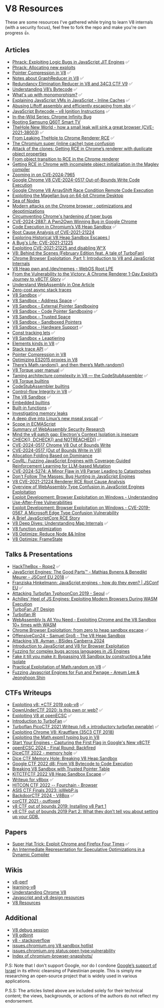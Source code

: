 # V8 Resources

These are some resources I've gathered while trying to learn V8 internals (with a security focus), feel free to fork the repo and make you're own progress 👍.

## Articles

- [Phrack: Exploiting Logic Bugs in JavaScript JIT Engines](http://phrack.org/issues/70/9.html#article) ✅
- [Phrack: Allocating new exploits](http://phrack.org/issues/71/10.html#article)
- [Pointer Compression in V8](https://blog.infosectcbr.com.au/2020/02/pointer-compression-in-v8.html) ✅
- [Notes about GraphReducer in V8](https://mem2019.github.io/jekyll/update/2019/08/28/V8-GraphReducer-Notes.html) ✅
- [Redundancy Elimination Reducer in V8 and 34C3 CTF V9](https://mem2019.github.io/jekyll/update/2019/08/28/V8-Redundancy-Elimination.html) ✅
- [Understanding V8’s Bytecode](https://medium.com/dailyjs/understanding-v8s-bytecode-317d46c94775) ✅
- [What's up with monomorphism?](https://mrale.ph/blog/2015/01/11/whats-up-with-monomorphism.html) ✅
- [Explaining JavaScript VMs in JavaScript - Inline Caches](https://mrale.ph/blog/2012/06/03/explaining-js-vms-in-js-inline-caches.html) ✅
- [Abusing Liftoff assembly and efficiently escaping from sbx](https://retr0.zip/blog/abusing-Liftoff-assembly-and-efficiently-escaping-from-sbx.html) ✅
- [JavaScript Bytecode – v8 Ignition Instructions](https://www.alibabacloud.com/blog/javascript-bytecode-v8-ignition-instructions_599188) ✅
- [In-the-Wild Series: Chrome Infinity Bug](https://googleprojectzero.blogspot.com/2021/01/in-wild-series-chrome-infinity-bug.html)
- [Rooting Samsung Q60T Smart TV](https://www.synacktiv.com/sites/default/files/2022-05/Sthack2022_Rooting_Samsung_Q60T_Smart_TV.pdf)
- [TheHole New World - how a small leak will sink a great browser (CVE-2021-38003)](https://starlabs.sg/blog/2022/12-the-hole-new-world-how-a-small-leak-will-sink-a-great-browser-cve-2021-38003/) ✅
- [From Leaking TheHole to Chrome Renderer RCE](https://medium.com/numen-cyber-labs/from-leaking-thehole-to-chrome-renderer-rce-183dcb6f3078) ✅
- [The Chromium super (inline cache) type confusion](https://github.blog/security/vulnerability-research/the-chromium-super-inline-cache-type-confusion/)
- [Attack of the clones: Getting RCE in Chrome’s renderer with duplicate object properties](https://github.blog/security/vulnerability-research/attack-of-the-clones-getting-rce-in-chromes-renderer-with-duplicate-object-properties/)
- [From object transition to RCE in the Chrome renderer](https://github.blog/security/vulnerability-research/from-object-transition-to-rce-in-the-chrome-renderer/)
- [Getting RCE in Chrome with incomplete object initialization in the Maglev compiler](https://github.blog/security/vulnerability-research/getting-rce-in-chrome-with-incomplete-object-initialization-in-the-maglev-compiler/)
- [Zooming in on CVE‑2024‑7965](https://bi.zone/eng/expertise/blog/analiz-uyazvimosti-cve-2024-7965/)
- [Google Chrome V8 CVE-2024-0517 Out-of-Bounds Write Code Execution](https://blog.exodusintel.com/2024/01/19/google-chrome-v8-cve-2024-0517-out-of-bounds-write-code-execution/)
- [Google Chrome V8 ArrayShift Race Condition Remote Code Execution](https://blog.exodusintel.com/2023/05/16/google-chrome-v8-arrayshift-race-condition-remote-code-execution/)
- [Exploiting the Magellan bug on 64-bit Chrome Desktop](https://blog.exodusintel.com/2019/01/22/exploiting-the-magellan-bug-on-64-bit-chrome-desktop/)
- [Sea of Nodes](https://darksi.de/d.sea-of-nodes/)
- [Modern attacks on the Chrome browser : optimizations and deoptimizations](https://doar-e.github.io/blog/2020/11/17/modern-attacks-on-the-chrome-browser-optimizations-and-deoptimizations/)
- [Circumventing Chrome's hardening of typer bugs](https://doar-e.github.io/blog/2019/05/09/circumventing-chromes-hardening-of-typer-bugs/)
- [CVE-2024-2887: A Pwn2Own Winning Bug in Google Chrome](https://www.zerodayinitiative.com/blog/2024/5/2/cve-2024-2887-a-pwn2own-winning-bug-in-google-chrome)
- [Code Execution in Chromium’s V8 Heap Sandbox](https://anvbis.au/posts/code-execution-in-chromiums-v8-heap-sandbox/) ✅
- [Root Cause Analysis of CVE-2021-21224](https://anvbis.au/posts/root-cause-analysis-of-cve-2021-21224/)
- [Exploring Historical V8 Heap Sandbox Escapes I](https://anvbis.au/posts/exploring-historical-v8-heap-sandbox-escapes-i/)
- [A Bug's Life: CVE-2021-21225](https://tiszka.com/blog/CVE_2021_21225.html)
- [Exploiting CVE-2021-21225 and disabling W^X](https://tiszka.com/blog/CVE_2021_21225_exploit.html)
- [V8: Behind the Scenes (February Edition feat. A tale of TurboFan)](https://benediktmeurer.de/2017/03/01/v8-behind-the-scenes-february-edition)
- [Chrome Browser Exploitation, Part 1: Introduction to V8 and JavaScript Internals](https://jhalon.github.io/chrome-browser-exploitation-1/)
- [V8 Heap pwn and /dev/memes - WebOS Root LPE](https://www.da.vidbuchanan.co.uk/blog/webos-wampage.html)
- [From the Vulnerability to the Victory: A Chrome Renderer 1-Day Exploit’s Journey to v8CTF Glory](https://insuyun.github.io/publication/lee-v-8-ctf/) ✅
- [Understand WebAssembly in One Article](https://www.alibabacloud.com/blog/understand-webassembly-in-one-article_599282)
- [Zero-cost async stack traces](https://docs.google.com/document/d/13Sy_kBIJGP0XT34V1CV3nkWya4TwYx9L3Yv45LdGB6Q/edit?tab=t.0#heading=h.9ss45aibqpw2)
- [V8 Sandbox](https://docs.google.com/document/d/1FM4fQmIhEqPG8uGp5o9A-mnPB5BOeScZYpkHjo0KKA8/edit#heading=h.xzptrog8pyxf) ✅
- [V8 Sandbox - Address Space](https://docs.google.com/document/d/1PM4Zqmlt8ac5O8UNQfY7fOsem-6MhbsB-vjFI-9XK6w/edit#heading=h.xzptrog8pyxf) ✅
- [V8 Sandbox - External Pointer Sandboxing](https://docs.google.com/document/d/1V3sxltuFjjhp_6grGHgfqZNK57qfzGzme0QTk0IXDHk/edit#heading=h.xzptrog8pyxf)
- [V8 Sandbox - Code Pointer Sandboxing](https://docs.google.com/document/d/1CPs5PutbnmI-c5g7e_Td9CNGh5BvpLleKCqUnqmD82k/edit#heading=h.xzptrog8pyxf) ✅
- [V8 Sandbox - Trusted Space](https://docs.google.com/document/d/1IrvzL4uX_Zv0k2Iakdp_q_z33bj-qlYF5IesGpXW0fM/edit#heading=h.xzptrog8pyxf)
- [V8 Sandbox - Sandboxed Pointers](https://docs.google.com/document/d/1HSap8-J3HcrZvT7-5NsbYWcjfc0BVoops5TDHZNsnko/edit#heading=h.xzptrog8pyxf)
- [V8 Sandbox - Hardware Support](https://docs.google.com/document/d/12MsaG6BYRB-jQWNkZiuM3bY8X2B2cAsCMLLdgErvK4c/edit#heading=h.xzptrog8pyxf) ✅
- [Const tracking lets](https://docs.google.com/document/d/18F1syu8314lcz1pm9e2LNi3pYzp5t1ah5EpmR4mE4Tg/edit?tab=t.0#heading=h.jze71gh7nl1w) ✅
- [V8 Sandbox + Leaptiering](https://docs.google.com/document/d/1WkyEynMluvIr0LBmrapyF7MiE8wIHFHnlP5B6FFhQuA)
- [Elements kinds in V8](https://v8.dev/blog/elements-kinds) ✅
- [Stack trace API](https://v8.dev/docs/stack-trace-api) ✅
- [Pointer Compression in V8](https://v8.dev/blog/pointer-compression)
- [Optimizing ES2015 proxies in V8](https://v8.dev/blog/optimizing-proxies)
- [There’s Math.random(), and then there’s Math.random()](https://v8.dev/blog/math-random)
- [V8 Torque user manual](https://v8.dev/docs/torque) ✅
- [Taming architecture complexity in V8 — the CodeStubAssembler](https://v8.dev/blog/csa) ✅
- [V8 Torque builtins](https://v8.dev/docs/torque-builtins)
- [CodeStubAssembler builtins](https://v8.dev/docs/csa-builtins)
- [Control-flow Integrity in V8](https://v8.dev/blog/control-flow-integrity) ✅
- [The V8 Sandbox](https://v8.dev/blog/sandbox) ✅
- [Embedded builtins](https://v8.dev/blog/embedded-builtins)
- [Built-in functions](https://v8.dev/docs/builtin-functions) ✅
- [Investigating memory leaks](https://v8.dev/docs/memory-leaks)
- [A deep dive into Linux’s new mseal syscall](https://blog.trailofbits.com/2024/10/25/a-deep-dive-into-linuxs-new-mseal-syscall/) ✅
- [Scope in ECMAScript](https://blog.huli.tw/2018/12/08/en/javascript-closure/#scope-in-ecmascript)
- [Summary of WebAssembly Security Research](https://mp.weixin.qq.com/s/cPUaDQaCWpZiBEgZqbqvPg)
- [Mind the v8 patch gap: Electron's Context Isolation is insecure](https://s1r1us.ninja/posts/electron-contextbridge-is-insecure/)
- [CHECK(), DCHECK() and NOTREACHED()](https://chromium.googlesource.com/chromium/src/+/main/styleguide/c++/checks.md) ✅
- [CVE-2024-0517 Chrome V8 Out of Bounds Write](https://bnovkebin.github.io/blog/CVE-2024-0517/)
- [CVE-2024-0517 (Out of Bounds Write in V8)](https://cwresearchlab.co.kr/entry/CVE-2024-0517-Out-of-Bounds-Write-in-V8?category=1154737)
- [Allocation Folding Based on Dominance](https://static.googleusercontent.com/media/research.google.com/ko//pubs/archive/42478.pdf)
- [CovRL: Fuzzing JavaScript Engines with Coverage-Guided Reinforcement Learning for LLM-based Mutation](https://arxiv.org/pdf/2402.12222)
- [CVE-2024-5274: A Minor Flaw in V8 Parser Leading to Catastrophes](https://www.darknavy.org/blog/cve_2024_5274_a_minor_flaw_in_v8_parser_leading_to_catastrophes/)
- [Don't Follow The Masses: Bug Hunting in JavaScript Engines](https://labs.bluefrostsecurity.de/blog/2019/04/29/dont-follow-the-masses-bug-hunting-in-javascript-engines/)
- [V8 CVE-2021-21224 Renderer RCE Root Cause Analysis](https://s1r1us.ninja/posts/v8-rca/)
- [Overview of WebAssembly Type Confusion in JavaScript Engines Exploitation](https://xia0.sh/blog/overview-of-wasm-in-jsengine-exploit)
- [Exploit Development: Browser Exploitation on Windows - Understanding Use-After-Free Vulnerabilities](https://connormcgarr.github.io/browser1/)
- [Exploit Development: Browser Exploitation on Windows - CVE-2019-0567, A Microsoft Edge Type Confusion Vulnerability](https://connormcgarr.github.io/type-confusion-part-1/)
- [A Brief JavaScriptCore RCE Story](https://qriousec.github.io/post/jsc-uninit/)
- [V8 Deep Dives: Understanding Map Internals](https://itnext.io/v8-deep-dives-understanding-map-internals-45eb94a183df) ✅
- [V8 function optimization](https://erdem.pl/2019/08/v-8-function-optimization)
- [V8 Optimize: Reduce Node && Inline](https://p1umer-github-io.translate.goog/2019/07/04/V8-Optimize-Reduce-Node-Inline/?_x_tr_sl=auto&_x_tr_tl=en&_x_tr_hl=en&_x_tr_pto=wapp)
- [V8 Optimize: FrameState](https://p1umer-github-io.translate.goog/2019/07/03/V8-Optimize-FrameState/?_x_tr_sl=auto&_x_tr_tl=en&_x_tr_hl=en&_x_tr_pto=wapp)

## Talks & Presentations

- [HackTheBox - Rope2](https://www.youtube.com/watch?v=m6Fpc3zxrJg) ✅
- [JavaScript Engines: The Good Parts™ - Mathias Bynens & Benedikt Meurer - JSConf EU 2018](https://youtu.be/5nmpokoRaZI?si=Ak_La989B_4s8E4k) ✅
- [Franziska Hinkelmann: JavaScript engines - how do they even? | JSConf EU](https://youtu.be/p-iiEDtpy6I?si=9_dzr7djvr9rBYB2) ✅
- [Attacking Turbofan TyphoonCon 2019 - Seoul](https://doar-e.github.io/presentations/typhooncon2019/AttackingTurboFan_TyphoonCon_2019.pdf) ✅
- [Achilles' Heel of JS Engines: Exploiting Modern Browsers During WASM Execution](https://i.blackhat.com/BH-US-24/Presentations/US24-Liu-Achilles-Heel-of-JS-Engines-Exploiting-Modern-Browsers-During-WASM-Execution.pdf)
- [TurboFan JIT Design](https://docs.google.com/presentation/d/1sOEF4MlF7LeO7uq-uThJSulJlTh--wgLeaVibsbb3tc/edit#slide=id.p)
- [Turbofan IR](https://docs.google.com/presentation/d/1Z9iIHojKDrXvZ27gRX51UxHD-bKf1QcPzSijntpMJBM/edit#slide=id.p)
- [WebAssembly Is All You Need - Exploiting Chrome and the V8 Sandbox 10+ times with WASM](https://github.com/leesh3288/talks/blob/main/poc2024%2F%5BPOC2024%5D%20WebAssembly%20Is%20All%20You%20Need%20-%20Exploiting%20Chrome%20and%20the%20V8%20Sandbox%2010%2B%20times%20with%20WASM.pdf)
- [Chrome Browser Exploitation: from zero to heap sandbox escape](https://www.youtube.com/live/VwWPzRceCgs?si=6oP3o1De9Cqaa_Cs&t=5821) ✅
- [OffensiveCon24 - Samuel Groß - The V8 Heap Sandbox](https://youtu.be/5otAw81AHQ0?si=Bkovbqrg9YhN8Mt)
- [Attacking V8, Ayman - BSides Canberra 2024](https://youtu.be/cTvbFGhcTgs?si=c_-kCKBZS9n9LpgN)
- [Introduction to JavaScript and V8 for Browser Exploitation](https://www.youtube.com/watch?v=ctKCfXOgZ-M)
- [Fuzzing for complex bugs across languages in JS Engines](https://powerofcommunity.net/poc2024/Carl%20Smith,%20Fuzzing%20for%20complex%20bugs%20across%20languages%20in%20JavaScript%20Engines.pdf)
- [Fake it till you make it: Bypassing V8 Sandbox by constructing a fake Isolate](https://powerofcommunity.net/poc2024/Jaewon%20Min%20&%20Kaan%20Ezder,%20Fake%20it%20till%20you%20make%20it%20-%20Bypassing%20V8%20Sandbox%20by%20constructing%20a%20fake%20Isolate.pdf)
- [Practical Exploitation of Math.random on V8](https://youtu.be/_Iv6fBrcbAM?feature=shared) ✅
- [Fuzzing Javascript Engines for Fun and Pwnage - Areum Lee & Jeonghoon Shin](https://youtu.be/1WWb2HOqjcU?si=EPEOrxxIScu4sHp9)

## CTFs Writeups

- [Exploiting v8: \*CTF 2019 oob-v8](https://faraz.faith/2019-12-13-starctf-oob-v8-indepth/) ✅
- [DownUnderCTF 2020: Is this pwn or web?](https://seb-sec.github.io/2020/09/28/ductf2020-pwn-or-web.html) ✅
- [Exploiting V8 at openECSC](https://lyra.horse/blog/2024/05/exploiting-v8-at-openecsc/) ✅
- [Introduction to TurboFan](https://doar-e.github.io/blog/2019/01/28/introduction-to-turbofan/) ✅
- [Turboflan PicoCTF 2021 Writeup (v8 + introductory turbofan pwnable)](https://www.willsroot.io/2021/04/turboflan-picoctf-2021-writeup-v8.html) ✅
- [Exploiting Chrome V8: Krautflare (35C3 CTF 2018)](https://www.jaybosamiya.com/blog/2019/01/02/krautflare/)
- [Exploiting the Math.expm1 typing bug in V8](https://abiondo.me/2019/01/02/exploiting-math-expm1-v8/)
- [Start Your Engines - Capturing the First Flag in Google's New v8CTF](https://www.madstacks.dev/posts/Start-Your-Engines-Capturing-the-First-Flag-in-Google%27s-New-v8CTF/)
- [openECSC 2024 - Final Round: Backfired](https://github.com/ECSC2024/openECSC-2024/blob/main/round-4/pwn03/writeup.md)
- [DiceCTF 2022 - memory hole](https://blog.kylebot.net/2022/02/06/DiceCTF-2022-memory-hole/) ✅
- [Dice CTF Memory Hole: Breaking V8 Heap Sandbox](https://mem2019.github.io/jekyll/update/2022/02/06/DiceCTF-Memory-Hole.html)
- [Google CTF 2022 d8: From V8 Bytecode to Code Execution](https://mem2019.github.io/jekyll/update/2022/07/03/Google-CTF.html)
- [Breaking V8 Sandbox with Trusted Pointer Table](https://mem2019.github.io/jekyll/update/2024/07/14/HITCON.html)
- [KITCTFCTF 2022 V8 Heap Sandbox Escape](https://ju256.de/posts/kitctfctf22-date/) ✅
- [Writeup for v8box](https://github.com/google/google-ctf/tree/main/2023/quals/sandbox-v8box/solution) ✅
- [HITCON CTF 2022 -- Fourchain - Browser](https://bruce30262.github.io/hitcon-ctf-2022-fourchain-browser/)
- [ASIS CTF Finals 2023: isWebP.js](https://chovid99.github.io/posts/asis-ctf-finals-2023/)
- [BackdoorCTF 2024 - V8Box](https://linz04.github.io/2024/12/24/BackdoorCTF-2024-V8Box/) ✅
- [corCTF 2021 - outfoxed](https://ret2.life/posts/corCTF-2021/)
- [v8 CTF out of bounds 2019: Installing v8 Part 1](https://medium.com/@ndsetobol/v8-ctf-out-of-bounds-2019-installing-v8-e5cd21cbf2de)
- [v8 CTF out of bounds 2019 Part 2: What they don’t tell you about setting up your GDB.](https://medium.com/@ndsetobol/v8-ctf-out-of-bounds-2019-part-2-what-they-dont-tell-you-about-setting-up-your-gdb-541411cb8f53)

## Papers

- [Super Hat Trick: Exploit Chrome and Firefox Four Times](https://i.blackhat.com/BH-US-24/Presentations/US24-Xiao-Super-Hat-Trick-Exploit-Chrome-and-Firefox-Four-Times-wp.pdf) ✅
- [An Intermediate Representation for Speculative Optimizations in a Dynamic Compiler](http://lafo.ssw.uni-linz.ac.at/papers/2013_VMIL_GraalIR.pdf)

## Wikis

- [v8-perf](https://github.com/thlorenz/v8-perf)
- [learning-v8](https://github.com/danbev/learning-v8)
- [Understanding Chrome V8](https://hackernoon.com/u/huidou)
- [Javascript and v8 design resources](https://github.com/v8mips/v8mips/wiki/Javascript-and-v8-design-resources)
- [V8 Resources](https://mrale.ph/v8/resources.html)

## Additional

- [V8 debug session](https://gist.github.com/tin-z/3aff709668b36e3fc22c6a7278c639d2#file-v8_debug_session-md)
- [V8 gdbinit](https://chromium.googlesource.com/v8/v8/+/refs/heads/main/tools/gdbinit)
- [v8 - stackoverflow](https://stackoverflow.com/questions/tagged/v8)
- [issues.chromium.org V8 sandbox hotlist](https://issues.chromium.org/issues?q=hotlistid:4802478%20type:vulnerability&s=modified_time:desc&p=1)
- [issues.chromium.org status:open type:vulnerability](https://issues.chromium.org/issues?q=status:open%20type:vulnerability&s=modified_time:desc&p=1)
- [Index of chromium-browser-snapshots/](https://commondatastorage.googleapis.com/chromium-browser-snapshots/index.html)

P.S: Note that I don't support Google, nor do I condone [Google’s support of Israel](https://www.aljazeera.com/news/2024/4/23/what-is-project-nimbus-and-why-are-google-workers-protesting-israel-deal) in its ethnic cleansing of Palestinian people. This is simply me researching an open-source project that is widely used in various applications.

P.S.S: The articles listed above are included solely for their technical content; the views, backgrounds, or actions of the authors do not reflect my endorsement.
